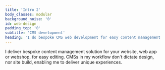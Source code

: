 ```yaml
---
title: 'Intro 2'
body_classes: modular
background_noise: '0'
id: web-design
padding_top: '0'
subtitle: 'CMS development'
heading: 'I do bespoke CMS web development for easy content management'
---
```


I deliver bespoke content management solution for your website, web app or webshop, for easy editing. CMSs in my workflow don't dictate design, nor site build, enabling me to deliver unique experiences.

